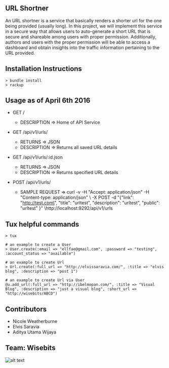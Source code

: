 ## URL Shortner 

An URL shortner is a service that basically renders a shorter url for the one being provided (usually long). In this project, we will implement this service in a secure way that allows users to auto-generate a short URL that is secure and shareable among users with proper permission. Additionally, authors and users with the proper permission will be able to access a dashboard and obtain insights into the traffic information pertaining to the URL provided.

## Installation Instructions
```
> bundle install
> rackup
```

## Usage as of April 6th 2016

- GET /
  - DESCRIPTION => Home of API Service

- GET /api/v1/urls/
  - RETURNS => JSON
  - DESCRIPTION => Returns all saved URL details

- GET /api/v1/urls/:id.json
  - RETURNS => JSON
  - DESCRIPTION => Returns specified URL details

- POST /api/v1/urls/
  - SAMPLE REQUEST =>  curl -v -H "Accept: application/json" -H "Content-type: application/json" \ -X POST -d 
  "{\"link\": \"http://test.com\", \"title\": \"urltest\", \"description\": \"urltest\", \"public\": \"urltest\" }" \http://localhost:9292/api/v1/urls

## Tux helpful commands
```
> tux

# an example to create a User
> User.create(:email => "ellfae@gmail.com", :password => "testing", :account_status => "available")

# an example to create Url
> Url.create(:full_url => "http://elvissaravia.com/", :title => "elvis blog", :description => "post 1")

# an example to create Url via User
@u.add_url(:full_url => "http://ibelmopan.com/", :title => "Visual Blog", :description => "just a visual blog", :short_url => "http://wisebits/ABCD")

```

## Contributors
* Nicole Weatherburne
* Elvis Saravia
* Aditya Utama Wijaya

## Team: Wisebits
![alt text](https://avatars.githubusercontent.com/u/17720935?v=3&s=200?raw=true)